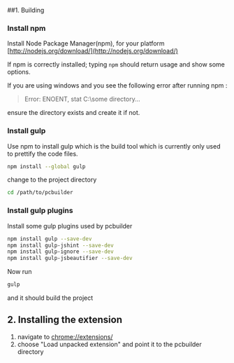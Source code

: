 ##1. Building

### Install npm
Install Node Package Manager(npm), for your platform [http://nodejs.org/download/](http://nodejs.org/download/)

If npm is correctly installed; typing ```npm``` should return usage and show some options.

If you are using windows and you see the following error after running npm : 
> Error: ENOENT, stat C:\some directory...

ensure the directory exists and create it if not.

### Install gulp
Use npm to install gulp which is the build tool which is currently only used to prettify the code files.

```sh
npm install --global gulp
```

change to the project directory

```sh
cd /path/to/pcbuilder
```

### Install gulp plugins
Install some gulp plugins used by pcbuilder

```sh
npm install gulp --save-dev
npm install gulp-jshint --save-dev
npm install gulp-ignore --save-dev
npm install gulp-jsbeautifier --save-dev
```

Now run
```sh 
gulp
``` 
and it should build the project

## 2. Installing the extension
1. navigate to [chrome://extensions/](chrome://extensions/)
2. choose "Load unpacked extension" and point it to the pcbuilder directory
